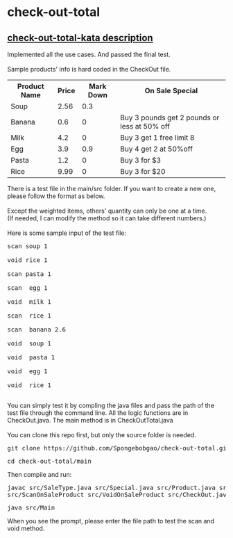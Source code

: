 # check-out-total
## <a href="https://github.com/PillarTechnology/kata-checkout-order-total"> check-out-total-kata description</a>
Implemented all the use cases. And passed the final test.<br><br>
Sample products' info is hard coded in the CheckOut file. <br>
<table>
<tr>     <th>Product Name</th> <th>Price</th> <th>Mark Down</th> <th>On Sale Special</th> </tr>
<tr>     <td>Soup</td>  <td>2.56</td>  <td>0.3</td>  <td></td> </tr>
<tr>     <td>Banana</td>  <td>0.6</td>  <td>0</td>  <td>Buy 3 pounds get 2 pounds or less at 50% off</td> </tr>
<tr>     <td>Milk</td>  <td>4.2</td>  <td>0</td>  <td>Buy 3 get 1 free limit 8</td> </tr>
<tr>     <td>Egg</td>  <td>3.9</td>  <td>0.9</td>  <td>Buy 4 get 2 at 50%off </td> </tr>
<tr>     <td>Pasta</td>  <td>1.2</td>  <td>0</td>  <td>Buy 3 for $3</td> </tr>
<tr>     <td>Rice</td>  <td>9.99</td>  <td>0</td>  <td>Buy 3 for $20</td> </tr>
</table>
There is a test file in the main/src folder. If you want to create a new one, please follow the format as below. <br><br>
Except the weighted items, others' quantity can only be one at a time.<br>
(If needed, I can modify the method so it can take different numbers.)<br><br>
Here is some sample input of the test file:<br>
<pre>
scan soup 1 <br>
void rice 1 <br>
scan pasta 1 <br>
scan  egg 1 <br>
void  milk 1 <br>
scan  rice 1 <br>
scan  banana 2.6 <br>
void  soup 1 <br>
void  pasta 1 <br>
void  egg 1 <br>
void  rice 1 <br>
</pre>
You can simply test it by compling the java files and pass the path of the test file through the command line.
All the logic functions are in CheckOut.java. The main method is in CheckOutTotal.java<br><br>
You can clone this repo first, but only the source folder is needed.
<pre>git clone https://github.com/Spongebobgao/check-out-total.git</pre>
<pre>cd check-out-total/main</pre>
Then compile and run:
<pre>javac src/SaleType.java src/Special.java src/Product.java src/AllProductsInStore 
src/ScanOnSaleProduct src/VoidOnSaleProduct src/CheckOut.java src/Main.java</pre>
<pre>java src/Main</pre>
When you see the prompt, please enter the file path to test the scan and void method.
